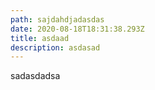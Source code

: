 ```yaml
---
path: sajdahdjadasdas
date: 2020-08-18T18:31:38.293Z
title: asdaad
description: asdasad
---
```

sadasdadsa
